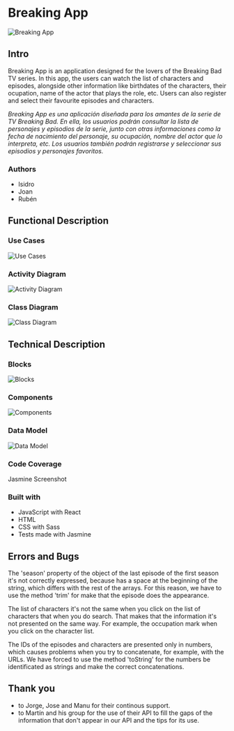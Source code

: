 # Breaking App

![Breaking App](img/breaking-logo.png)

## Intro

Breaking App is an application designed for the lovers of the Breaking Bad TV series. In this app, the users can watch the list of characters and episodes, alongside other information like birthdates of the characters, their ocupation, name of the actor that plays the role, etc. Users can also register and select their favourite episodes and characters.

*Breaking App es una aplicación diseñada para los amantes de la serie de TV Breaking Bad. En ella, los usuarios podrán consultar la lista de personajes y episodios de la serie, junto con otras informaciones como la fecha de nacimiento del personaje, su ocupación, nombre del actor que lo interpreta, etc. Los usuarios también podrán registrarse y seleccionar sus episodios y personajes favoritos.*

### Authors

+ Isidro
+ Joan
+ Rubén

## Functional Description

### Use Cases

![Use Cases](img/use-cases.png)

### Activity Diagram

![Activity Diagram](img/activity.jpg)

### Class Diagram

![Class Diagram](img/class.png)

## Technical Description

### Blocks

![Blocks](img/blocks.png)

### Components

![Components](img/components.png)

### Data Model

![Data Model](img/data-model.png)

### Code Coverage

Jasmine Screenshot

### Built with

+ JavaScript with React
+ HTML
+ CSS with Sass
+ Tests made with Jasmine

## Errors and Bugs

The 'season' property of the object of the last episode of the first season it's not correctly expressed, because has a space at the beginning of the string, which differs with the rest of the arrays. For this reason, we have to use the method 'trim' for make that the episode does the appearance.

The list of characters it's not the same when you click on the list of characters that when you do search. That makes that the information it's not presented on the same way. For example, the occupation mark when you click on the character list.

The IDs of the episodes and characters are presented only in numbers, which causes problems when you try to concatenate, for example, with the URLs. We have forced to use the method 'toString' for the numbers be identificated as strings and make the correct concatenations.

## Thank you

+ to Jorge, Jose and Manu for their continous support.
+ to Martín and his group for the use of their API to fill the gaps of the information that don't appear in our API and the tips for its use.

